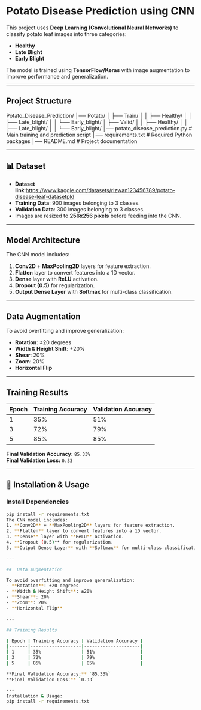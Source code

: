 #  Potato Disease Prediction using CNN

This project uses **Deep Learning (Convolutional Neural Networks)** to classify potato leaf images into three categories:
- **Healthy**
- **Late Blight**
- **Early Blight**

The model is trained using **TensorFlow/Keras** with image augmentation to improve performance and generalization.

---

##  Project Structure

Potato_Disease_Prediction/
│── Potato/
│ ├── Train/
│ │ ├── Healthy/
│ │ ├── Late_blight/
│ │ └── Early_blight/
│ ├── Valid/
│ │ ├── Healthy/
│ │ ├── Late_blight/
│ │ └── Early_blight/
│── potato_disease_prediction.py # Main training and prediction script
│── requirements.txt # Required Python packages
│── README.md # Project documentation

---

## 📊 Dataset
- **Dataset link**:https://www.kaggle.com/datasets/rizwan123456789/potato-disease-leaf-datasetpld
- **Training Data**: 900 images belonging to 3 classes.
- **Validation Data**: 300 images belonging to 3 classes.
- Images are resized to **256x256 pixels** before feeding into the CNN.

---

##  Model Architecture

The CNN model includes:
1. **Conv2D** + **MaxPooling2D** layers for feature extraction.
2. **Flatten** layer to convert features into a 1D vector.
3. **Dense** layer with **ReLU** activation.
4. **Dropout (0.5)** for regularization.
5. **Output Dense Layer** with **Softmax** for multi-class classification.

---

##  Data Augmentation

To avoid overfitting and improve generalization:
- **Rotation**: ±20 degrees
- **Width & Height Shift**: ±20%
- **Shear**: 20%
- **Zoom**: 20%
- **Horizontal Flip**

---

##  Training Results

| Epoch | Training Accuracy | Validation Accuracy |
|-------|-------------------|---------------------|
| 1     | 35%               | 51%                 |
| 3     | 72%               | 79%                 |
| 5     | 85%               | 85%                 |

**Final Validation Accuracy:** `85.33%`  
**Final Validation Loss:** `0.33`

---

## 🚀 Installation & Usage

### Install Dependencies
```bash
pip install -r requirements.txt
The CNN model includes:
1. **Conv2D** + **MaxPooling2D** layers for feature extraction.
2. **Flatten** layer to convert features into a 1D vector.
3. **Dense** layer with **ReLU** activation.
4. **Dropout (0.5)** for regularization.
5. **Output Dense Layer** with **Softmax** for multi-class classification.

---

##  Data Augmentation

To avoid overfitting and improve generalization:
- **Rotation**: ±20 degrees
- **Width & Height Shift**: ±20%
- **Shear**: 20%
- **Zoom**: 20%
- **Horizontal Flip**

---

## Training Results

| Epoch | Training Accuracy | Validation Accuracy |
|-------|-------------------|---------------------|
| 1     | 35%               | 51%                 |
| 3     | 72%               | 79%                 |
| 5     | 85%               | 85%                 |

**Final Validation Accuracy:** `85.33%`  
**Final Validation Loss:** `0.33`

---
Installation & Usage:
pip install -r requirements.txt

